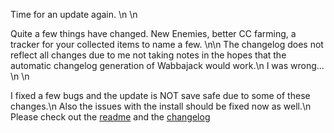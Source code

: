 Time for an update again. \n \n

Quite a few things have changed. New Enemies, better CC farming, a tracker for your collected items to name a few. \n\n
The changelog does not reflect all changes due to me not taking notes in the hopes that the automatic changelog generation of Wabbajack would work.\n I was wrong... \n \n

I fixed a few bugs and the update is NOT save safe due to some of these changes.\n
Also the issues with the install should be fixed now as well.\n
Please check out the [readme](https://github.com/chri3i/Ruvaak-Readme) and the [changelog](https://github.com/chri3i/Ruvaak-Readme/blob/main/Changelog.md)